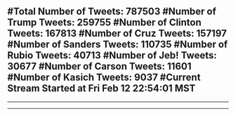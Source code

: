#Total Number of Tweets: 787503 
#Number of Trump Tweets: 259755
#Number of Clinton Tweets: 167813
#Number of Cruz Tweets: 157197
#Number of Sanders Tweets: 110735
#Number of Rubio Tweets: 40713
#Number of Jeb! Tweets: 30677
#Number of Carson Tweets: 11601
#Number of Kasich Tweets: 9037
#Current Stream Started at Fri Feb 12 22:54:01 MST
---
---
---

